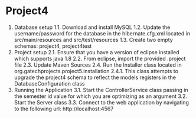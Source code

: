# Project4
1. Database setup
1.1. Download and install MySQL
1.2. Update the username/password for the database in the hibernate.cfg.xml located in src/main/resources and src/test/resources
1.3. Create two empty schemas: project4, project4test
2. Project setup
2.1. Ensure that you have a version of eclipse installed which supports java 1.8
2.2. From eclipse, import the provided .project file
2.3. Update Maven Sources
2.4. Run the Installer class located in org.gatechprojects.project5.installation
2.4.1. This class attempts to upgrade the project4 schema to reflect the models registers in the DatabaseConfiguration class
3. Running the Application
3.1. Start the ControllerService class passing in the semester id value for which you are optimizing as an argument
3.2. Start the Server class
3.3. Connect to the web application by navigating to the following url: http://localhost:4567


